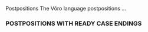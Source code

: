 Postpositions 
The Võro language postpositions ...


### POSTPOSITIONS WITH READY CASE ENDINGS







